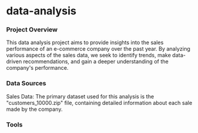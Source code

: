 # data-analysis

### Project Overview

This data analysis project aims to provide insights into the sales performance of an e-commerce company over the past year. By analyzing various aspects of the sales data,                                                                                                      we seek to identify trends, make data-driven recommendations, and gain a deeper understanding of the company's performance.

### Data Sources

Sales Data: The primary dataset used for this analysis is the "customers_10000.zip" file, containing detailed information about each sale made by the company.

### Tools
 
